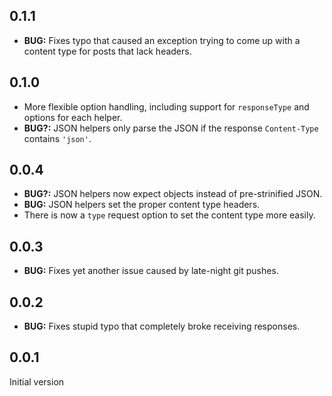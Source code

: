 ## 0.1.1

* __BUG:__ Fixes typo that caused an exception trying to come up with a content type for posts that lack headers.

## 0.1.0

* More flexible option handling, including support for `responseType` and options for each helper.
* __BUG?:__ JSON helpers only parse the JSON if the response `Content-Type` contains `'json'`.

## 0.0.4

* __BUG?:__ JSON helpers now expect objects instead of pre-strinified JSON.
* __BUG:__ JSON helpers set the proper content type headers.
* There is now a `type` request option to set the content type more easily.

## 0.0.3

* __BUG:__ Fixes yet another issue caused by late-night git pushes.

## 0.0.2

* __BUG:__ Fixes stupid typo that completely broke receiving responses.

## 0.0.1

Initial version
